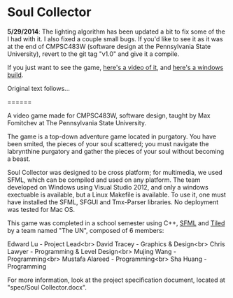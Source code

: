 <h1>Soul Collector</h1>

**5/29/2014**: The lighting algorithm has been updated a bit to fix some of the I had with it. I also fixed a couple small bugs. If you'd like to see it as it was at the end of CMPSC483W (software design at the Pennsylvania State University), revert to the git tag "v1.0" and give it a compile.

If you just want to see the game, [here's a video of it](https://www.youtube.com/watch?v=eBNp7TAJF8E), and [here's a windows build](https://straypixels.net/SCollector-Dist.zip).

Original text follows...

======

A video game made for CMPSC483W, software design, taught by Max Fomitchev at The Pennsylvania State University.

The game is a top-down adventure game located in purgatory. You have been smited, the pieces of your soul scattered; you must navigate the labrynthine purgatory and gather the pieces of your soul without becoming a beast.

Soul Collector was designed to be cross platform; for multimedia, we used SFML, which can be compiled and used on any platform. The team developed on Windows using Visual Studio 2012, and only a windows exectuable is available, but a Linux Makefile is available. To use it, one must have installed the SFML, SFGUI and Tmx-Parser libraries. No deployment was tested for Mac OS.

This game was completed in a school semester using C++, <a href="http://www.sfml-dev.org/">SFML</a> and <a href="http://www.mapeditor.org/">Tiled</a> by a team named "The UN", composed of 6 members:

Edward Lu - Project Lead<br\>
David Tracey - Graphics & Design<br\>
Chris Lawyer - Programming & Level Design<br\>
Mujing Wang - Programming<br\>
Mustafa Alareed - Programming<br\>
Sha Huang - Programming

For more information, look at the project specification document, located at "spec/Soul Collector.docx".
